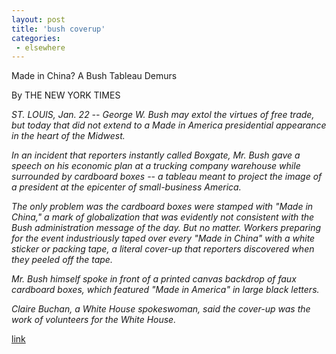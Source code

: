 ```yaml
---
layout: post
title: 'bush coverup'
categories:
 - elsewhere
---
```


Made in China? A Bush Tableau Demurs

By THE NEW YORK TIMES



<em>ST. LOUIS, Jan. 22 &#45;&#45; George W. Bush may extol the virtues of free trade, but today that did not extend to a Made in America presidential appearance in the heart of the Midwest.



In an incident that reporters instantly called Boxgate, Mr. Bush gave a speech on his economic plan at a trucking company warehouse while surrounded by cardboard boxes &#45;&#45; a tableau meant to project the image of a president at the epicenter of small-business America.

 

The only problem was the cardboard boxes were stamped with "Made in China," a mark of globalization that was evidently not consistent with the Bush administration message of the day. But no matter. Workers preparing for the event industriously taped over every "Made in China" with a white sticker or packing tape, a literal cover-up that reporters discovered when they peeled off the tape. 



Mr. Bush himself spoke in front of a printed canvas backdrop of faux cardboard boxes, which featured "Made in America" in large black letters. 



Claire Buchan, a White House spokeswoman, said the cover-up was the work of volunteers for the White House.</em>



<a href="http://www.nytimes.com/2003/01/23/politics/23BOXE.html?ex=1044075600&en=e55737e40b89b970&ei=5062&partner=GOOGLE">link</a>

